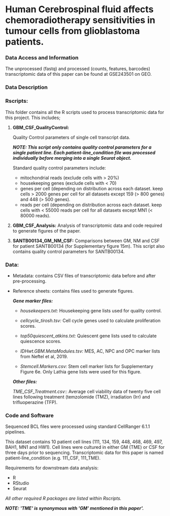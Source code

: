 # Human Cerebrospinal fluid affects chemoradiotherapy sensitivities in tumour cells from glioblastoma patients.

### Data Access and Information

The unprocessed (fastq) and processed (counts, features, barcodes) transcriptomic data of this paper can be found at GSE243501 on GEO. 

### Data Description
### **Rscripts:**
This folder contains all the R scripts used to process transcriptomic data for this project. This includes;

1. ****GBM_CSF_QualityControl:****

   Quality Control parameters of single cell transcript data.

    ***NOTE: This script only contains quality control parameters for a single patient line. Each patient-line_condition file was processed individually before merging into a single Seurat object.***

    Standard quality control parameters include:
   - mitochondrial reads (exclude cells with > 20%)
   - housekeeping genes (exclude cells with < 70)
   - genes per cell (depending on distribution across each dataset. keep cells > 2000 genes per cell for all datasets except 159 (> 800 genes) and 448 (> 500 genes).
   - reads per cell (depending on distribution across each dataset. keep cells with < 55000 reads per cell for all datasets except MN1 (< 80000 reads).
   
3. ****GBM_CSF_Analysis:**** Analysis of transcriptomic data and code required to generate figures of the paper. 
   
4. ****SANTB00134_GM_NM_CSF:**** Comparisons between GM, NM and CSF for patient SANTB00134 (for Supplementary figure 15m). This script also contains quality control parameters for SANTB00134. 

### **Data:** 
- Metadata: contains CSV files of transcriptomic data before and after pre-processing.
- Reference sheets: contains files used to generate figures.

  ***Gene marker files:***
   - *housekeepers.txt:* Housekeeping gene lists used for quality control.
   
   -  *cellcycle_tirosh.tsv:* Cell cycle genes used to calculate proliferation scores.
   
   -    *top50quiescent_atkins.txt:* Quiescent gene lists used to calculate quiescence scores.
   
   -  *IDHwt.GBM.MetaModules.tsv:* MES, AC, NPC and OPC marker lists from Neftel et al, 2019.
   
   -  *Stemcell.Markers.csv:* Stem cell marker lists for Supplementary Figure 6e. Only Lathia gene lists were used for this figure. 

  ***Other files:*** 

   *TME_CSF_Treatment.csv:*: Average cell viability data of twenty five cell lines following treatment (temzolomide (TMZ), irradiation (Irr) and trifluoperazine (TFP).  

### Code and Software

Sequenced BCL files were processed using standard CellRanger 6.1.1 pipelines. 

This dataset contains 10 patient cell lines (111, 134, 159, 448, 468, 469, 497, BAH1, MN1 and HW1). Cell lines were cultured in either GM (TME) or CSF for three days prior to sequencing. Transcriptomic data for this paper is named patient-line_condition (e.g. 111_CSF, 111_TME).

Requirements for downstream data analysis: 
- R
- RStudio
- Seurat

*All other required R packages are listed within Rscripts.* 

***NOTE: 'TME' is synonymous with 'GM' mentioned in this paper'.*** 
    

